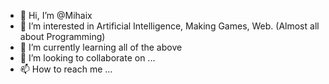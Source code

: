 - 👋 Hi, I’m @Mihaix
- 👀 I’m interested in Artificial Intelligence, Making Games, Web. (Almost all about Programming)
- 🌱 I’m currently learning all of the above
- 💞️ I’m looking to collaborate on ...
- 📫 How to reach me ...

<!---
Mihaix/Mihaix is a ✨ special ✨ repository because its `README.md` (this file) appears on your GitHub profile.
You can click the Preview link to take a look at your changes.
--->
